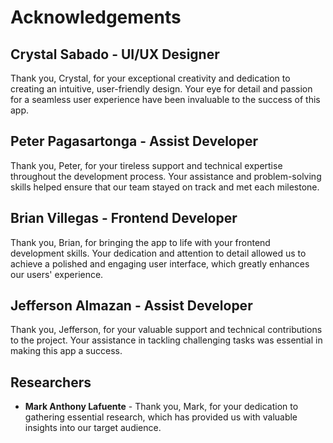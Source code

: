 # Acknowledgements

## Crystal Sabado - UI/UX Designer
Thank you, Crystal, for your exceptional creativity and dedication to creating an intuitive, user-friendly design. Your eye for detail and passion for a seamless user experience have been invaluable to the success of this app.

## Peter Pagasartonga - Assist Developer
Thank you, Peter, for your tireless support and technical expertise throughout the development process. Your assistance and problem-solving skills helped ensure that our team stayed on track and met each milestone.

## Brian Villegas - Frontend Developer
Thank you, Brian, for bringing the app to life with your frontend development skills. Your dedication and attention to detail allowed us to achieve a polished and engaging user interface, which greatly enhances our users' experience.

## Jefferson Almazan - Assist Developer
Thank you, Jefferson, for your valuable support and technical contributions to the project. Your assistance in tackling challenging tasks was essential in making this app a success.

## Researchers
- **Mark Anthony Lafuente** - Thank you, Mark, for your dedication to gathering essential research, which has provided us with valuable insights into our target audience.
